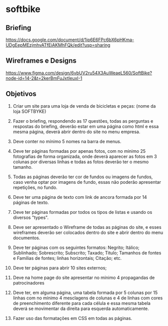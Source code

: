 # softbike

## Briefing

https://docs.google.com/document/d/1ip6E6FPc6bX6pHKma-UDgEepMEzjmhvATfEiAKMhFQk/edit?usp=sharing

## Wireframes e Designs

https://www.figma.com/design/6vbUV2ru54X3AuWeaeL560/SoftBike?node-id=14-2&t=2kerBmFuJxtIeuxI-1

## Objetivos

1) Criar um site para uma loja de venda de bicicletas e peças: (nome da loja SOFTBYKE)

2) Fazer o briefing, respondendo as 17 questões, todas as perguntas e respostas do briefing, deverão estar em uma página como html e essa mesma página, deverá abrir dentro do site no menu empresa.
   
3) Deve conter no mínimo 5 nomes na barra de menus.

4) Deve ter páginas formadas por apenas fotos, com no minimo 25 fotografias de forma organizada, onde deverá aparecer as fotos em 3 colunas por diversas linhas e todas as fotos deverão ter o mesmo tamanho.

5) Todas as páginas deverão ter cor de fundos ou imagens de fundos, caso venha optar por imagens de fundo, essas não poderão apresentar repetições, no fundo.

6) Deve ter uma página de texto com link de ancora formada por 14 páginas de texto.

7) Deve ter páginas formadas por todos os tipos de listas e usando os diversos "types".

8) Deve ser apresentado o Wireframe de todas as páginas do site, e esses wireframes deverão ser colocados dentro do site e abrir dentro do menu documentos.

9) Deve ter páginas com os seguintes formatos: Negrito; Itálico; Sublinhado; Sobrescrito; Subscrito; Taxado; Titulo; Tamanhos de fontes e Famílias de fontes; linhas horizontais; Citação; etc.

10) Deve ter páginas para abrir 10 sites externos;

11) Deve na home page do site apresentar no mínimo 4 propagandas de patrocinadores

12) Deve ter, em alguma página, uma tabela formada por 5 colunas por 15 linhas com no mínimo 4 mesclagens de colunas e 4 de linhas com cores de preenchimento diferente para cada célula e essa mesma tabela deverá se movimentar da direita para esquerda automaticamente.

13) Fazer uso das formatações em CSS em todas as páginas.
